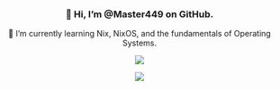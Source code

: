 <div align="center">
  <h3>👋 Hi, I’m @Master449 on GitHub.</h3>
  <p>🌱 I’m currently learning Nix, NixOS, and the fundamentals of Operating Systems.</p>
</div>

<p align="center">
  <a href="https://skillicons.dev">
    <img src="https://skillicons.dev/icons?i=nix,cpp,java,php,python,bash,powershell,javascript,vue,express,css,sass&perline=6" />
  </a>
</p>

<p align="center">
<a href="mailto:dsflowers2000@gmail.com"><img src="https://img.shields.io/badge/-Email-red?style=flat-square&logo=gmail&logoColor=white"/></a></p>
</p>
